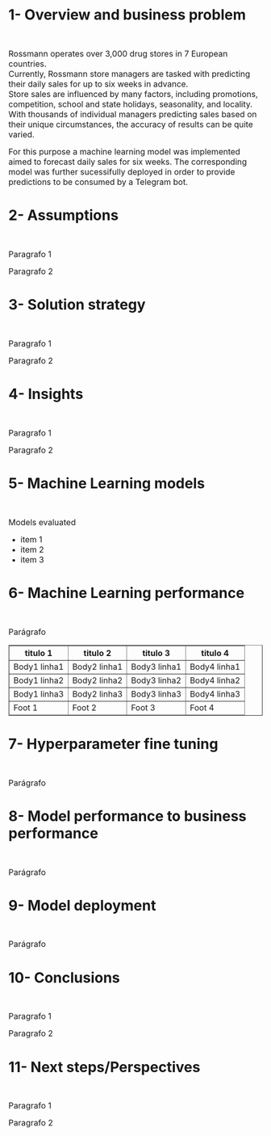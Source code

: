 <h1>1- Overview and business problem</h1>

<br>
<p><font size="3">Rossmann operates over 3,000 drug stores in 7 European countries.</br> 
Currently, Rossmann store managers are tasked with predicting their daily sales for up to six weeks in advance.</br> Store sales are influenced by many factors, including promotions, competition, school and state holidays, seasonality, and locality. 
</br>With thousands of individual managers predicting sales based on their unique circumstances, the accuracy of results can be quite varied.</font></p>

<p><font size="3">For this purpose a machine learning model was implemented aimed to forecast daily sales for six weeks. The corresponding model was further sucessifully deployed in order to provide predictions to be consumed by a Telegram bot.</font></p>

<h1>2- Assumptions</h1>

<br>
<p><font size="3">Paragrafo 1</font></p>

<p><font size="3">Paragrafo 2</font></p>


<h1>3- Solution strategy</h1>

<br>
<p><font size="3">Paragrafo 1</font></p>

<p><font size="3">Paragrafo 2</font></p>


<h1>4- Insights</h1>

<br>
<p><font size="3">Paragrafo 1</font></p>

<p><font size="3">Paragrafo 2</font></p>


<h1>5- Machine Learning models</h1>

<br>
<p><font size="3">Models evaluated</font></p>


<ul>
  <li><font size="3">item 1</font></li>
  <li><font size="3">item 2</font></li>
  <li><font size="3">item 3</font></li>
</ul>

<h1>6- Machine Learning performance</h1>

<br>
<p><font size="3">Parágrafo</font></p>


<table border="1">
   <thead>
   <tr>
       <th><font size="3">titulo 1</font></th>
       <th><font size="3">titulo 2</font></th>
       <th><font size="3">titulo 3</font></th>
       <th><font size="3">titulo 4</font></th>
   </tr>
   </thead>
   <tbody>
   <tr>
       <td><font size="3">Body1 linha1</font></td>
       <td><font size="3">Body2 linha1</font></td>
       <td><font size="3">Body3 linha1</font></td>
       <td><font size="3">Body4 linha1</font></td>
   </tr>
   <tr>
       <td><font size="3">Body1 linha2</font></td>
       <td><font size="3">Body2 linha2</font></td>
       <td><font size="3">Body3 linha2</font></td>
       <td><font size="3">Body4 linha2</font></td>
   </tr>
          <tr>
       <td><font size="3">Body1 linha3</font></td>
       <td><font size="3">Body2 linha3</font></td>
       <td><font size="3">Body3 linha3</font></td>
       <td><font size="3">Body4 linha3</font></td>
   </tr>   
   </tbody>
   <tfoot>
       <td><font size="3">Foot 1</font></td>
       <td><font size="3">Foot 2</font></td>
       <td><font size="3">Foot 3</font></td>
       <td><font size="3">Foot 4</font></td>
   </tfoot>
</table>



<h1>7- Hyperparameter fine tuning</h1>

<br>
<p><font size="3">Parágrafo</font></p>

<h1>8- Model performance to business performance</h1>

<br>
<p><font size="3">Parágrafo</font></p>

<h1>9- Model deployment</h1>

<br>
<p><font size="3">Parágrafo</font></p>

<h1>10- Conclusions</h1>

<br>
<p><font size="3">Paragrafo 1</font></p>

<p><font size="3">Paragrafo 2</font></p>


<h1>11- Next steps/Perspectives</h1>

<br>
<p><font size="3">Paragrafo 1</font></p>

<p><font size="3">Paragrafo 2</font></p>
